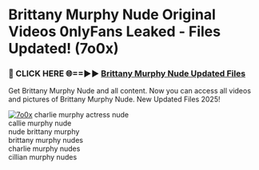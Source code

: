 # Brittany Murphy Nude Original Videos 0nlyFans Leaked - Files Updated! (7o0x)

<h3>🔴 CLICK HERE 🌐==►► <a href="https://tinyurl.com/4mcuefdz" rel="nofollow">Brittany Murphy Nude Updated Files</a></h3>

Get Brittany Murphy Nude and all content. Now you can access all videos and pictures of Brittany Murphy Nude. New Updated Files 2025!

[![7o0x](https://i.imgur.com/StAQSOY.gif)](https://tinyurl.com/4mcuefdz)
charlie murphy actress nude<br>
callie murphy nude<br>
nude brittany murphy<br>
brittany murphy nudes<br>
charlie murphy nudes<br>
cillian murphy nudes